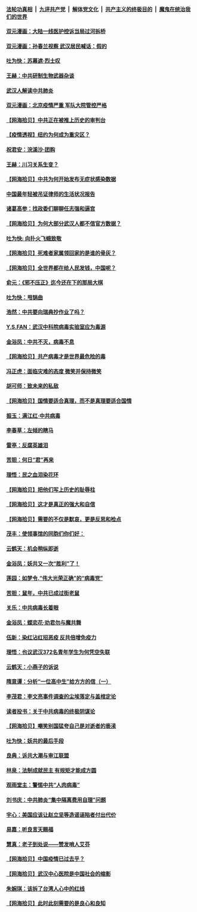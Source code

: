 ####  [法轮功真相](../../../../basic/blob/master/README.md?t=04071601) &nbsp;|&nbsp; [九评共产党](../../../../9ping.md/blob/master/README.md?t=04071601) &nbsp;|&nbsp; [解体党文化](../../../../jtdwh.md/blob/master/README.md?t=04071601)  &nbsp;|&nbsp; [共产主义的终极目的](../../../../gczydzjmd.md/blob/master/README.md?t=04071601) &nbsp;|&nbsp; [魔鬼在统治我们的世界](../../../../mgztzwmdsj.md/blob/master/README.md?t=04071601) 

#### [双元漫画：大陆一线医护控诉当局过河拆桥](../pages/nsc993/n12004471.md?t=04071601) 

#### [双元漫画：孙春兰视察 武汉居民喊话：假的](../pages/nsc993/n12004452.md?t=04071601) 

#### [吐为快：苏幕遮·烈士叹](../pages/nsc993/n12006125.md?t=04071601) 

#### [王赫：中共研制生物武器杂谈](../pages/nsc993/n12005642.md?t=04071601) 

#### [武汉人解读中共肺炎](../pages/nsc993/n12001343.md?t=04071601) 

#### [双元漫画：北京疫情严重 军队大院管控严格](../pages/nsc993/n12002624.md?t=04071601) 

#### [【网海拾贝】中共正在被推上历史的审判台](../pages/nsc993/n12002620.md?t=04071601) 

#### [【疫情透视】纽约为何成为重灾区？](../pages/nsc993/n12001518.md?t=04071601) 

#### [祝君安：浣溪沙·团购](../pages/nsc993/n12002413.md?t=04071601) 

#### [王赫：川习关系生变？](../pages/nsc993/n11999519.md?t=04071601) 

#### [【网海拾贝】中共为何开始发布无症状感染数据](../pages/nsc993/n11997270.md?t=04071601) 

#### [中国最年轻被吊证律师的生活状况报告](../pages/nsc993/n11995095.md?t=04071601) 

#### [诸葛高参：找政委们聊聊任志强和逼宫](../pages/nsc993/n11993193.md?t=04071601) 

#### [【网海拾贝】为何大部分武汉人都不信官方数据？](../pages/nsc993/n11994015.md?t=04071601) 

#### [吐为快: 向扑火飞蛾致敬](../pages/nsc993/n11993324.md?t=04071601) 

#### [【网海拾贝】死难者家属领回家的是谁的骨灰？](../pages/nsc993/n11990938.md?t=04071601) 

#### [【网海拾贝】全世界都在给人民发钱，中国呢？](../pages/nsc993/n11989723.md?t=04071601) 

#### [俞元：《邪不压正》迄今还在下的那局大棋](../pages/nsc993/n11989162.md?t=04071601) 

#### [吐为快：甩锅曲](../pages/nsc993/n11988323.md?t=04071601) 

#### [浩然：中共要向瑞典抄作业了吗？](../pages/nsc993/n11988046.md?t=04071601) 

#### [Y.S.FAN：武汉中科院病毒实验室应为毒源](../pages/nsc993/n11987185.md?t=04071601) 

#### [金浴凤：中共不灭，病毒不息](../pages/nsc993/n11984947.md?t=04071601) 

#### [【网海拾贝】共产病毒才是世界最危险的毒](../pages/nsc993/n11984863.md?t=04071601) 

#### [冯正虎：面临灾难的态度 微笑并保持微笑](../pages/nsc993/n11984764.md?t=04071601) 

#### [胡可师：致未来的私敌](../pages/nsc993/n11984718.md?t=04071601) 

#### [【网海拾贝】国情要适合真理，而不是真理要适合国情](../pages/nsc993/n11982864.md?t=04071601) 

#### [振玉：满江红·中共病毒](../pages/nsc993/n11976805.md?t=04071601) 

#### [李春草：左倾的瞎马](../pages/nsc993/n11976792.md?t=04071601) 

#### [雷亭：反腐英雄泪](../pages/nsc993/n11976283.md?t=04071601) 

#### [苦胆：何日“君”再来](../pages/nsc993/n11976469.md?t=04071601) 

#### [理悟：民之血泪染花环](../pages/nsc993/n11976262.md?t=04071601) 

#### [【网海拾贝】把他们写上历史的耻辱柱](../pages/nsc993/n11975802.md?t=04071601) 

#### [【网海拾贝】这才是真正的强大和自信](../pages/nsc993/n11973195.md?t=04071601) 

#### [【网海拾贝】需要的不仅是默哀，更是反思和检点](../pages/nsc993/n11969417.md?t=04071601) 

#### [茂丰：使领事馆的同胞们你们好：](../pages/nsc993/n11966111.md?t=04071601) 

#### [云鹤天：机会稍纵即逝](../pages/nsc993/n11966095.md?t=04071601) 

#### [金浴凤：妖共又一次“胜利”了！](../pages/nsc993/n11964685.md?t=04071601) 

#### [莲园：如梦令.“伟大光荣正确”的“病毒党”](../pages/nsc993/n11964567.md?t=04071601) 

#### [苦胆：鼠年，中共已成过街老鼠](../pages/nsc993/n11963931.md?t=04071601) 

#### [关乐：中共病毒长着眼](../pages/nsc993/n11963008.md?t=04071601) 

#### [金浴凤：蝶恋花‧劝君勿与魔共舞](../pages/nsc993/n11962977.md?t=04071601) 

#### [伍新：染红沾红招恶疫 反共倍增免疫力](../pages/nsc993/n11962505.md?t=04071601) 

#### [理悟：也议武汉372名青年学生为何凭空失联](../pages/nsc993/n11961013.md?t=04071601) 

#### [云鹤天：小燕子的诉说](../pages/nsc993/n11961006.md?t=04071601) 

#### [隋意谭：分析“一位高中生”给方方的信（一）](../pages/nsc993/n11960992.md?t=04071601) 

#### [李茂君：李文亮事件调查的尘埃落定与盖棺定论](../pages/nsc993/n11960956.md?t=04071601) 

#### [读者投书：关于中共病毒的终极阴谋论](../pages/nsc993/n11960396.md?t=04071601) 

#### [【网海拾贝】嘲笑别国猛夸自己是对逝者的亵渎](../pages/nsc993/n11953787.md?t=04071601) 

#### [吐为快：妖共的最后手段](../pages/nsc993/n11953575.md?t=04071601) 

#### [良典：诉共大潮与审江联盟](../pages/nsc993/n11953551.md?t=04071601) 

#### [林泉：法制成就民主 有规矩才能成方圆](../pages/nsc993/n11953452.md?t=04071601) 

#### [观雨堂主：警惕中共“人肉病毒”](../pages/nsc993/n11951260.md?t=04071601) 

#### [刘书庆：中共肺炎“集中隔离费用自理”问题](../pages/nsc993/n11950783.md?t=04071601) 

#### [宇心：美国应该让赵立坚等造谣诬陷者付出代价](../pages/nsc993/n11950309.md?t=04071601) 

#### [易嘉：听良言天赐福](../pages/nsc993/n11949334.md?t=04071601) 

#### [慧真：老子到处说——赞发哨人艾芬](../pages/nsc993/n11949274.md?t=04071601) 

#### [【网海拾贝】中国疫情已过去乎？](../pages/nsc993/n11949052.md?t=04071601) 

#### [【网海拾贝】武汉中心医院是中国社会的缩影](../pages/nsc993/n11946574.md?t=04071601) 

#### [朱婉琪：该拆了台湾人心中的红线](../pages/nsc993/n11946959.md?t=04071601) 

#### [【网海拾贝】此时此刻需要的是良心和良知](../pages/nsc993/n11945471.md?t=04071601) 


